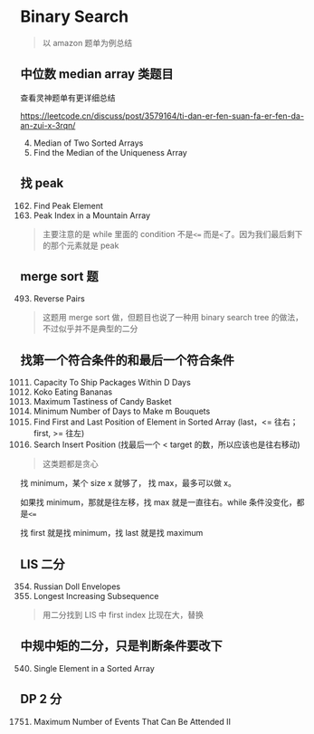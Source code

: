 # Binary Search

> 以 amazon 题单为例总结

## 中位数 median array 类题目

查看灵神题单有更详细总结

https://leetcode.cn/discuss/post/3579164/ti-dan-er-fen-suan-fa-er-fen-da-an-zui-x-3rqn/

4. Median of Two Sorted Arrays
5. Find the Median of the Uniqueness Array

## 找 peak

162. Find Peak Element
163. Peak Index in a Mountain Array

> 主要注意的是 while 里面的 condition 不是`<=` 而是`<`了。因为我们最后剩下的那个元素就是 peak

## merge sort 题

493. Reverse Pairs

> 这题用 merge sort 做，但题目也说了一种用 binary search tree 的做法，不过似乎并不是典型的二分

## 找第一个符合条件的和最后一个符合条件

1011. Capacity To Ship Packages Within D Days
1012. Koko Eating Bananas
1013. Maximum Tastiness of Candy Basket
1014. Minimum Number of Days to Make m Bouquets
1015. Find First and Last Position of Element in Sorted Array (last，<= 往右； first, >= 往左)
1016. Search Insert Position (找最后一个 < target 的数，所以应该也是往右移动)

> 这类题都是贪心

找 minimum，某个 size x 就够了， 找 max，最多可以做 x。

如果找 minimum，那就是往左移，找 max 就是一直往右。while 条件没变化，都是`<=`

找 first 就是找 minimum，找 last 就是找 maximum

## LIS 二分

354. Russian Doll Envelopes
355. Longest Increasing Subsequence

> 用二分找到 LIS 中 first index 比现在大，替换

## 中规中矩的二分，只是判断条件要改下

540. Single Element in a Sorted Array

## DP 2 分

1751. Maximum Number of Events That Can Be Attended II

